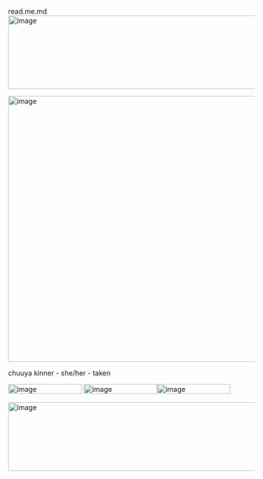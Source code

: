 read.me.md
<img width="1280" height="150" alt="image" src="https://github.com/user-attachments/assets/97f00256-6bd0-493b-bef3-e7c67cf83737" />

   <img width="542" height="542" alt="image" src="https://github.com/user-attachments/assets/4138f1a0-0877-481e-a460-4daca26f5e9b" />

chuuya kinner  -  she/her  -  taken

<img width="150" height="20" alt="image" src="https://github.com/user-attachments/assets/c07719b0-7f89-4b4c-a13a-7845605e90bc" /> <img width="150" height="20" alt="image" src="https://github.com/user-attachments/assets/84a1237b-0f60-45d1-99d0-81ca0d2d4bac" /><img width="150" height="20" alt="image" src="https://github.com/user-attachments/assets/3048a70c-fcb3-4f09-bd38-dc8ff610dfa9" />





<img width="1280" height="140" alt="image" src="https://github.com/user-attachments/assets/23e591b0-37f7-411f-8ff3-b99986f78a1a" />

